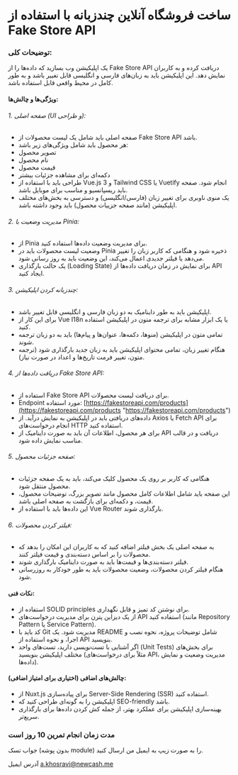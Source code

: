 
# **ساخت فروشگاه آنلاین چندزبانه با استفاده از Fake Store API**

### **توضیحات کلی:**

یک اپلیکیشن وب بسازید که داده‌ها را از Fake Store API دریافت کرده و به کاربران نمایش دهد. این اپلیکیشن باید به زبان‌های فارسی و انگلیسی قابل تغییر باشد و به طور کامل در محیط واقعی قابل استفاده باشد.

#### **ویژگی‌ها و چالش‌ها:**

###### 1. *صفحه اصلی (UI و طراحی):*
-   صفحه اصلی باید شامل یک لیست محصولات از Fake Store API باشد.
-   هر محصول باید شامل ویژگی‌های زیر باشد:
-   تصویر محصول
-   نام محصول
-   قیمت محصول
-   دکمه‌ای برای مشاهده جزئیات بیشتر
-   طراحی باید با استفاده از Vue.js 3 و Tailwind CSS یا Vuetify انجام شود. صفحه باید ریسپانسیو و مناسب برای موبایل باشد.
-   یک منوی ناوبری برای تغییر زبان (فارسی/انگلیسی) و دسترسی به بخش‌های مختلف اپلیکیشن (مانند صفحه جزییات محصول) باید وجود داشته باشد.

###### 2. *مدیریت وضعیت با Pinia:*
-   از Pinia برای مدیریت وضعیت داده‌ها استفاده کنید.
-   وضعیت لیست محصولات باید در Pinia ذخیره شود و هنگامی که کاربر زبان را تغییر می‌دهد یا فیلتر جدیدی اعمال می‌کند، این وضعیت باید به روز رسانی شود.
-   یک حالت بارگذاری (Loading State) برای نمایش در زمان دریافت داده‌ها از API ایجاد کنید.

###### 3. *چندزبانه کردن اپلیکیشن:*

-   اپلیکیشن باید به طور داینامیک به دو زبان فارسی و انگلیسی قابل تغییر باشد.
-   برای این کار از Vue I18n یا یک ابزار مشابه برای ترجمه متون در اپلیکیشن استفاده کنید.
-   تمامی متون در اپلیکیشن (منوها، دکمه‌ها، عنوان‌ها و پیام‌ها) باید به دو زبان ترجمه شوند.
-   هنگام تغییر زبان، تمامی محتوای اپلیکیشن باید به زبان جدید بارگذاری شود (ترجمه متون، تغییر فرمت تاریخ‌ها و اعداد در صورت نیاز).

###### 4. *دریافت داده‌ها از Fake Store API:*

-   استفاده از Fake Store API برای دریافت لیست محصولات.
-   Endpoint مورد استفاده:  [https://fakestoreapi.com/products](https://fakestoreapi.com/products "https://fakestoreapi.com/products")
-   داده‌های دریافتی باید در اپلیکیشن به نمایش درآید. از Axios یا Fetch API برای انجام درخواست‌های HTTP استفاده کنید.
-   برای هر محصول، اطلاعات آن باید به صورت داینامیک از API دریافت و در قالب مناسب نمایش داده شود.

  

###### 5. *صفحه جزئیات محصول:*

-   هنگامی که کاربر بر روی یک محصول کلیک می‌کند، باید به یک صفحه جزئیات محصول منتقل شود.
-   این صفحه باید شامل اطلاعات کامل محصول مانند تصویر بزرگ، توضیحات محصول، قیمت، و دکمه‌ای برای بازگشت به صفحه اصلی باشد.
-   این داده‌ها باید با استفاده از Vue Router بارگذاری شوند.

  

###### 6. *فیلتر کردن محصولات:*

-   به صفحه اصلی یک بخش فیلتر اضافه کنید که به کاربران این امکان را بدهد که محصولات را بر اساس دسته‌بندی و قیمت فیلتر کنند.
-   فیلتر دسته‌بندی‌ها و قیمت‌ها باید به صورت داینامیک بارگذاری شوند.
-   هنگام فیلتر کردن محصولات، وضعیت محصولات باید به طور خودکار به روزرسانی شود.

  

#### **نکات فنی:**

-   استفاده از SOLID principles برای نوشتن کد تمیز و قابل نگهداری.
-   از یک دیزاین پترن برای مدیریت درخواست‌های API استفاده کنید (مانند Repository Pattern یا Service Pattern).
-   کد باید با Git مدیریت شود. یک README شامل توضیحات پروژه، نحوه نصب و اجرا، و نحوه استفاده از API بنویسید.
-   اگر آشنایی با تست‌نویسی دارید، تست‌های واحد (Unit Tests) برای بخش‌های مختلف اپلیکیشن بنویسید (مثلاً برای درخواست‌های API، مدیریت وضعیت و نمایش داده‌ها).

  

#### **چالش‌های اضافی (اختیاری برای امتیاز اضافی):**

-   از Nuxt.js برای پیاده‌سازی Server-Side Rendering (SSR) استفاده کنید.
-   اپلیکیشن را به گونه‌ای طراحی کنید که SEO-friendly باشد.
-   بهینه‌سازی اپلیکیشن برای عملکرد بهتر، از جمله کش کردن داده‌ها برای بارگذاری سریع‌تر.

### مدت زمان انجام تمرین 10 روز است
 جواب تسک (بدون پوشه module) را به صورت زیپ به ایمیل من ارسال کنید.

آدرس ایمیل
a.khosravi@newcash.me
